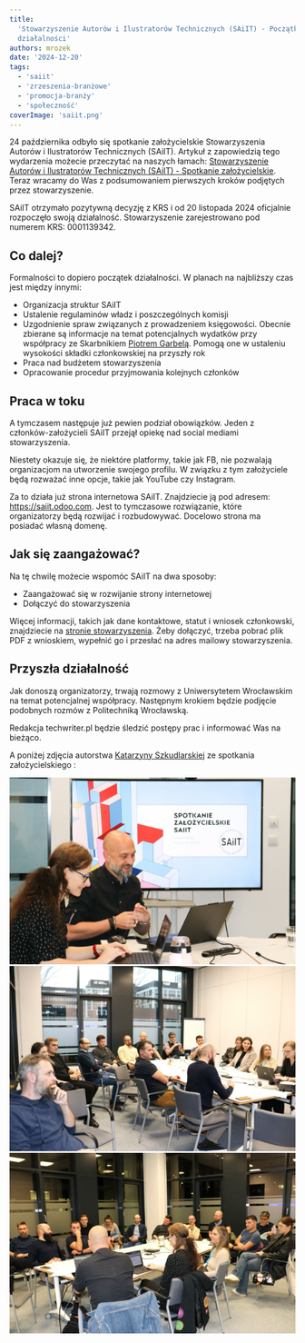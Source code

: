 ```yaml
---
title:
  'Stowarzyszenie Autorów i Ilustratorów Technicznych (SAiIT) - Początki
  działalności'
authors: mrozek
date: '2024-12-20'
tags:
  - 'saiit'
  - 'zrzeszenia-branżowe'
  - 'promocja-branży'
  - 'społeczność'
coverImage: 'saiit.png'
---
```


24 października odbyło się spotkanie założycielskie Stowarzyszenia Autorów i
Ilustratorów Technicznych (SAiIT). Artykuł z zapowiedzią tego wydarzenia możecie
przeczytać na naszych łamach:
[Stowarzyszenie Autorów i Ilustratorów Technicznych (SAiIT) - Spotkanie założycielskie](../saiit-spotkanie-zalozycielskie/index.md).
Teraz wracamy do Was z podsumowaniem pierwszych kroków podjętych przez
stowarzyszenie.

<!--truncate-->

SAiIT otrzymało pozytywną decyzję z KRS i od 20 listopada 2024 oficjalnie
rozpoczęło swoją działalność. Stowarzyszenie zarejestrowano pod numerem
KRS: 0001139342.

## Co dalej?

Formalności to dopiero początek działalności. W planach na najbliższy czas jest
między innymi:

- Organizacja struktur SAiIT
- Ustalenie regulaminów władz i poszczególnych komisji
- Uzgodnienie spraw związanych z prowadzeniem księgowości. Obecnie zbierane są
  informacje na temat potencjalnych wydatków przy współpracy ze Skarbnikiem
  [Piotrem Garbelą](https://www.linkedin.com/in/piotr-garbela-07bbb2b3/). Pomogą
  one w ustaleniu wysokości składki członkowskiej na przyszły rok
- Praca nad budżetem stowarzyszenia
- Opracowanie procedur przyjmowania kolejnych członków

## Praca w toku

A tymczasem następuje już pewien podział obowiązków. Jeden z
członków-założycieli SAiIT przejął opiekę nad social mediami stowarzyszenia.

Niestety okazuje się, że niektóre platformy, takie jak FB, nie pozwalają
organizacjom na utworzenie swojego profilu. W związku z tym założyciele będą
rozważać inne opcje, takie jak YouTube czy Instagram.

Za to działa już strona internetowa SAiIT. Znajdziecie ją pod adresem:
https://saiit.odoo.com. Jest to tymczasowe rozwiązanie, które organizatorzy będą
rozwijać i rozbudowywać. Docelowo strona ma posiadać własną domenę.

## Jak się zaangażować?

Na tę chwilę możecie wspomóc SAiIT na dwa sposoby:

- Zaangażować się w rozwijanie strony internetowej
- Dołączyć do stowarzyszenia

Więcej informacji, takich jak dane kontaktowe, statut i wniosek członkowski,
znajdziecie na [stronie stowarzyszenia](https://saiit.odoo.com/). Żeby dołączyć,
trzeba pobrać plik PDF z wnioskiem, wypełnić go i przesłać na adres mailowy
stowarzyszenia.

## Przyszła działalność

Jak donoszą organizatorzy, trwają rozmowy z Uniwersytetem Wrocławskim na temat
potencjalnej współpracy. Następnym krokiem będzie podjęcie podobnych rozmów z
Politechniką Wrocławską.

Redakcja techwriter.pl będzie śledzić postępy prac i informować Was na bieżąco.

A poniżej zdjęcia autorstwa
[Katarzyny Szkudlarskiej](https://www.linkedin.com/in/katarzyna-szkudlarska-b94a5913a/)
ze spotkania założycielskiego :

![](images/img1.png) ![](images/img2.png) ![](images/img3.png)
